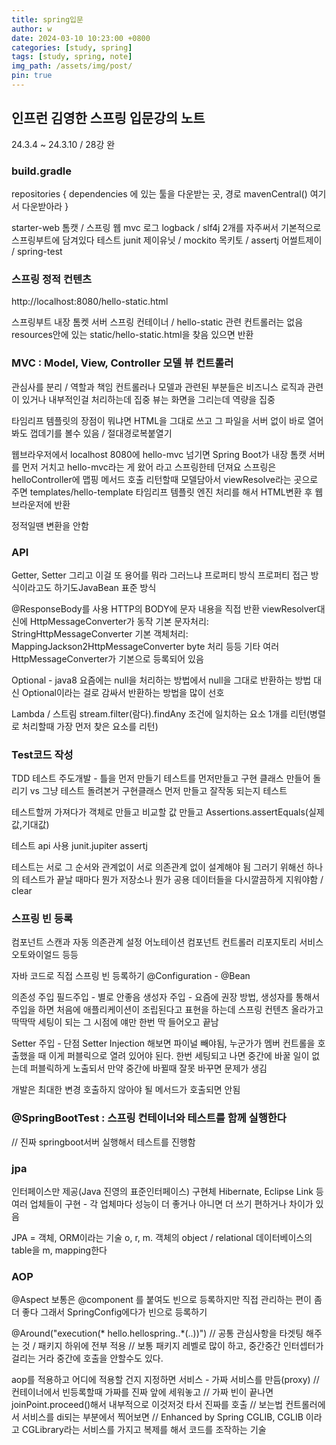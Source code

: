 ```yaml
---
title: spring입문
author: w
date: 2024-03-10 10:23:00 +0800
categories: [study, spring]
tags: [study, spring, note]
img_path: /assets/img/post/
pin: true
---
```


## 인프런 김영한 스프링 입문강의 노트
24.3.4 ~ 24.3.10 / 28강 완

### build.gradle

repositories { dependencies 에 있는 툴을 다운받는 곳, 경로
	mavenCentral() 여기서 다운받아라
}

starter-web
톰캣 / 스프링 웹 mvc
로그
logback / slf4j
2개를 자주써서 기본적으로 스프링부트에 담겨있다
테스트
junit 제이유닛 / mockito 목키토 / assertj 어썰트제이 / spring-test


### 스프링 정적 컨텐츠
http://localhost:8080/hello-static.html

스프링부트
내장 톰켓 서버
스프링 컨테이너 / hello-static 관련 컨트롤러는 없음
resources안에 있는 static/hello-static.html을 찾음
있으면 반환

### MVC : Model, View, Controller 모델 뷰 컨트롤러
관심사를 분리 / 역할과 책임
컨트롤러나 모델과 관련된 부분들은 비즈니스 로직과 관련이 있거나 내부적인걸 처리하는데 집중
뷰는 화면을 그리는데 역량을 집중

타임리프 템플릿의 장점이 뭐냐면 HTML을 그대로 쓰고 그 파일을 서버 없이 바로 열어봐도 껍데기를 볼수 있음 / 절대경로복붙열기

웹브라우저에서 localhost 8080에 hello-mvc 넘기면
Spring Boot가 내장 톰캣 서버를 먼저 거치고
hello-mvc라는 게 왔어 라고 스프링한테 던져요
스프링은 helloController에 맵핑 메서드 호출
리턴할때 모델담아서 viewResolve라는 곳으로 주면
templates/hello-template 타임리프 템플릿 엔진 처리를 해서
HTML변환 후 웹브라운저에 반환

정적일땐 변환을 안함

### API

Getter, Setter
그리고 이걸 또 용어를 뭐라 그러느냐 
프로퍼티 방식 프로퍼티 접근 방식이라고도 하기도JavaBean 표준 방식

@ResponseBody를 사용
HTTP의 BODY에 문자 내용을 직접 반환
viewResolver대신에 HttpMessageConverter가 동작
기본 문자처리: StringHttpMessageConverter
기본 객체처리: MappingJackson2HttpMessageConverter
 byte 처리 등등 기타 여러 HttpMessageConverter가 기본으로 등록되어 있음

Optional - java8
요즘에는 null을 처리하는 방법에서 null을 그대로 반환하는 방법 대신 
Optional이라는 걸로 감싸서 반환하는 방법을 많이 선호

Lambda / 스트림
stream.filter(람다).findAny
조건에 일치하는 요소 1개를 리턴(병렬로 처리할때 가장 먼저 찾은 요소를 리턴)

### Test코드 작성
TDD 테스트 주도개발 - 틀을 먼저 만들기
테스트를 먼저만들고 구현 클래스 만들어 돌리기
vs
그냥 테스트 돌려본거
구현클래스 먼저 만들고 잘작동 되는지 테스트

테스트할꺼 가져다가 객체로 만들고
비교할 값 만들고
Assertions.assertEquals(실제값,기대값)

테스트 api 사용
junit.jupiter
assertj

테스트는 서로 그 순서와 관계없이 서로 의존관계 없이 설계해야 됨
그러기 위해선 하나의 테스트가 끝날 때마다 뭔가 저장소나 뭔가 공용 데이터들을 다시깔끔하게 지워야함 / clear


### 스프링 빈 등록
컴포넌트 스캔과 자동 의존관계 설정
어노테이션 컴포넌트 컨트롤러 리포지토리 서비스 오토와이얼드 등등

자바 코드로 직접 스프링 빈 등록하기
@Configuration - @Bean

의존성 주입
필드주입 - 별로 안좋음
생성자 주입 - 요즘에 권장 방법, 생성자를 통해서 주입을 하면 처음에 애플리케이션이 조립된다고 표현을 하는데 스프링 컨텐츠 올라가고 딱딱딱 세팅이 되는 그 시점에 얘만 한번 딱 들어오고 끝남

Setter 주입 - 단점 Setter Injection 해보면 파이널 빼야됨, 누군가가 멤버 컨트롤을 호출했을 때 이게 퍼블릭으로 열려 있어야 된다. 한번 세팅되고 나면 중간에 바꿀 일이 없는데 퍼블릭하게 노출되서 만약 중간에 바뀔때 잘못 바꾸면 문제가 생김

개발은 최대한 변경 호출하지 않아야 될 메서드가 호출되면 안됨


### @SpringBootTest : 스프링 컨테이너와 테스트를 함께 실행한다
// 진짜 springboot서버 실행해서 테스트를 진행함


### jpa
인터페이스만 제공(Java 진영의 표준인터페이스)
구현체 Hibernate, Eclipse Link 등 여러 업체들이 구현 - 각 업체마다 성능이 더 좋거나 아니면 더 쓰기 편하거나 차이가 있음

JPA = 객체, ORM이라는 기술
 o, r, m. 객체의 object / relational 데이터베이스의 table을 m, mapping한다

### AOP
@Aspect
보통은 @component 를 붙여도 빈으로 등록하지만 직접 관리하는 편이 좀더 좋다
그래서 SpringConfig에다가 빈으로 등록하기

@Around("execution(* hello.hellospring..*(..))")
// 공통 관심사항을 타겟팅 해주는 것 / 패키지 하위에 전부 적용
// 보통 패키지 레벨로 많이 하고, 중간중간 인터셉터가 걸리는 거라 중간에 호출을 안할수도 있다.

aop를 적용하고 어디에 적용할 건지 지정하면 
서비스 - 가짜 서비스를 만듬(proxy)
// 컨테이너에서 빈등록할때 가짜를 진짜 앞에 세워놓고 
// 가짜 빈이 끝나면 joinPoint.proceed()해서 내부적으로 이것저것 타서 진짜를 호출
// 보는법 컨트롤러에서 서비스를 di되는 부분에서 찍어보면
// Enhanced by Spring CGLIB, CGLIB 이라고 CGLibrary라는 서비스를 가지고 복제를 해서 코드를 조작하는 기술
